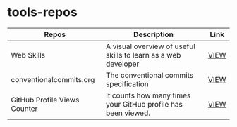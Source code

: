 # tools-repos

| Repos | Description | Link |
| ------ | ------ | ------ |
| Web Skills | A visual overview of useful skills to learn as a web developer |  <a href="https://andreasbm.github.io/web-skills" target="_blank" aria-label="Link to Web Skills">VIEW</a>  |
| conventionalcommits.org | The conventional commits specification |  <a href="https://github.com/conventional-commits/conventionalcommits.org" target="_blank" aria-label="conventional commits">VIEW</a>  |
| GitHub Profile Views Counter | It counts how many times your GitHub profile has been viewed. |  <a href="https://github.com/antonkomarev/github-profile-views-counter" target="_blank" aria-label="GitHub Profile Views Counter">VIEW</a>  |


<!--| name | description |  <a href="#" target="_blank" aria-label="Short description">Link</a>  |-->
